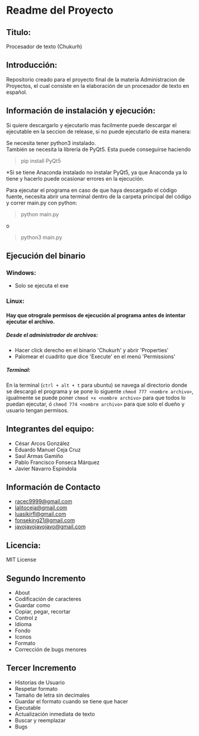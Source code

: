 # Readme del Proyecto

## Titulo:
Procesador de texto (Chukurh)

## Introducción: 
Repositorio creado para el proyecto final de la materia Administracion de Proyectos, el cual consiste en la elaboración de un procesador de texto en español.

## Información de instalación y ejecución:
 Si quiere descargarlo y ejecutarlo mas facilmente puede descargar el ejecutable en la seccion de release, si no puede ejecutarlo de esta manera: 
 
 Se necesita tener python3 instalado.     
 También se necesita la librería de PyQt5. Esta puede conseguirse haciendo
 > pip install PyQt5    
 
*Si se tiene Anaconda instalado no instalar PyQt5, ya que Anaconda ya lo tiene y hacerlo puede ocasionar errores en la ejecución.    

Para ejecutar el programa en caso de que haya descargado el código fuente, necesita abrir una terminal dentro de la carpeta principal del código y correr main.py con python:     

> python main.py

o

>python3 main.py

## Ejecución del binario
### Windows:
* Solo se ejecuta el exe
 
### Linux:
#### Hay que otrograle permisos de ejecución al programa antes de intentar ejecutar el archivo.
##### Desde el administrador de archivos:
* Hacer click derecho en el binario 'Chukurh' y abrir 'Properties'
* Palomear el cuadrito que dice 'Execute' en el menú 'Permissions'
##### Terminal: 
  En la terminal (`ctrl + alt + t` para ubuntu) se navega al directorio donde se descargó el programa y se pone lo siguente `chmod 777 <nombre archivo>`, igualmente se puede poner `chmod +x <nombre archivo>` para que todos lo puedan ejecutar, ó `chmod 774 <nombre archivo>` para que solo el dueño y usuario tengan permisos.

## Integrantes del equipo:
- César Arcos González 
- Eduardo Manuel Ceja Cruz 
- Saul Armas Gamiño
- Pablo Francisco Fonseca Márquez
- Javier Navarro Espindola

## Información de Contacto 
- racec9999@gmail.com
- lalitoceja@gmail.com
- luasikirfl@gmail.com
- fonseking21@gmail.com
- javojavojavojavo@gmail.com

## Licencia:
MIT License

## Segundo Incremento
- About
- Codificación de caracteres
- Guardar como
- Copiar, pegar, recortar
- Control z
- Idioma
- Fondo
- Iconos
- Formato
- Corrección de bugs menores 

## Tercer Incremento
- Historias de Usuario
- Respetar formato
- Tamaño de letra sin decimales
- Guardar el formato cuando se tiene que hacer
- Ejecutable
- Actualización inmediata de texto
- Buscar y reemplazar
- Bugs



